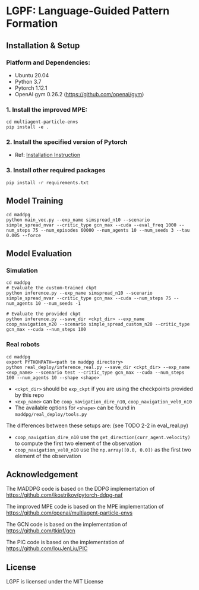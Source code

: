 # LGPF: Language-Guided Pattern Formation

## Installation & Setup

### Platform and Dependencies: 
* Ubuntu 20.04 
* Python 3.7
* Pytorch 1.12.1
* OpenAI gym 0.26.2 (https://github.com/openai/gym)

### 1. Install the improved MPE:
    cd multiagent-particle-envs
    pip install -e .

### 2. Install the specified version of Pytorch
- Ref: [Installation Instruction](https://pytorch.org/get-started/previous-versions/)

### 3. Install other required packages
    pip install -r requirements.txt

## Model Training
    cd maddpg
    python main_vec.py --exp_name simspread_n10 --scenario simple_spread_nvar --critic_type gcn_max --cuda --eval_freq 1000 --num_steps 75 --num_episodes 60000 --num_agents 10 --num_seeds 3 --tau 0.005 --force

## Model Evaluation

### Simulation
    cd maddpg
    # Evaluate the custom-trained ckpt 
    python inference.py --exp_name simspread_n10 --scenario simple_spread_nvar --critic_type gcn_max --cuda --num_steps 75 --num_agents 10 --num_seeds -1

    # Evaluate the provided ckpt
    python inference.py --save_dir <ckpt_dir> --exp_name coop_navigation_n20 --scenario simple_spread_custom_n20 --critic_type gcn_max --cuda --num_steps 100

### Real robots
    cd maddpg
    export PYTHONPATH=<path to maddpg directory>
    python real_deploy/inference_real.py --save_dir <ckpt_dir> --exp_name <exp_name> --scenario test --critic_type gcn_max --cuda --num_steps 100 --num_agents 10 --shape <shape>

- `<ckpt_dir>` should be `exp_ckpt` if you are using the checkpoints provided by this repo
- `<exp_name>` can be `coop_navigation_dire_n10`, `coop_navigation_vel0_n10`
- The available options for `<shape>` can be found in `maddpg/real_deploy/tools.py`

The differences between these setups are: (see TODO 2-2 in eval_real.py)
- `coop_navigation_dire_n10` use the `get_direction(curr_agent.velocity)` to compute the first two element of the observation
- `coop_navigation_vel0_n10` use the `np.array([0.0, 0.0])` as the first two element of the observation

## Acknowledgement
The MADDPG code is based on the DDPG implementation of https://github.com/ikostrikov/pytorch-ddpg-naf

The improved MPE code is based on the MPE implementation of https://github.com/openai/multiagent-particle-envs

The GCN code is based on the implementation of https://github.com/tkipf/gcn

The PIC code is based on the implementation of https://github.com/IouJenLiu/PIC

## License
LGPF is licensed under the MIT License

